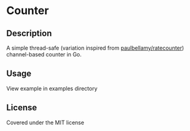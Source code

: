 # Counter

## Description

A simple thread-safe (variation inspired from [paulbellamy/ratecounter](https://github.com/paulbellamy/ratecounter)) channel-based counter in Go. 

## Usage

View example in examples directory

## License

Covered under the MIT license